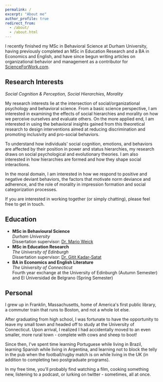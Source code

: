 ```yaml
---
permalink: /
excerpt: "About me"
author_profile: true
redirect_from: 
  - /about/
  - /about.html
---
```


I recently finished my MSc in Behavioral Science at Durham University, having previously completed an MSc in Education Research and a BA in Economics and English, and have since begun writing articles on organizational behavior and management as a contributor for [ScienceForWork.com](https://scienceforwork.com/).

## Research Interests

*Social Cognition & Perception, Social Hierarchies, Morality*

My research interests lie at the intersection of social/organizational psychology and behavioral science. From a basic science perspective, I am interested in examining the effects of social hierarchies and morality on how we perceive ourselves and evaluate others. On the more applied end, I am interested in using the behavioral insights gained from this theoretical research to design interventions aimed at reducing discrimination and promoting inclusivity and pro-social behaviors. 

To understand how individuals' social cognition, emotions, and behaviors are affected by their position in power and status hierarchies, my research draws on social psychological and evolutionary theories. I am also interested in how hierarchies are formed and how they shape social interactions.

In the moral domain, I am interested in how we respond to positive and negative deviant behaviors, the factors that motivate norm deviance and adherence, and the role of morality in impression formation and social categorization processes.

If you are interested in working together (or simply chatting), please feel free to get in touch.

## Education

- **MSc in Behavioural Science**  
  *Durham University*  
  Dissertation supervisor: [Dr. Mario Weick](https://www.dur.ac.uk/directory/profile/?id=17402)
- **MSc in Education Research**  
 *The University of Edinburgh*  
  Dissertation supervisor: [Dr. Gitit Kadar-Satat](https://warwick.ac.uk/fac/sci/psych/people/kadar-satat/)
- **BA in Economics and English Literature**  
  *The University of Connecticut*  
  Fourth year exchange at the University of Edinburgh (Autumn Semester) and El Universidad de Belgrano (Spring Semester)

## Personal

I grew up in Franklin, Massachusetts, home of America's first public library, a commuter train that runs to Boston, and not a whole lot else. 

After graduating from high school, I was fortunate to have the opportunity to leave my small town and headed off to study at the University of Connecticut. Upon arrival, I realized I had accidentally moved to an even smaller, more rural town - complete with cows and sheep to boot!

Since then, I've spent time learning Portuguese while living in Brazil, learning Spanish while living in Argentina, and learning not to block the telly in the pub when the football/rugby match is on while living in the UK (in addition to completing two postgraduate programs).

In my free time, you'll probably find watching a film, cooking something new, listening to a podcast, or lurking on twitter - sometimes, all at once.
